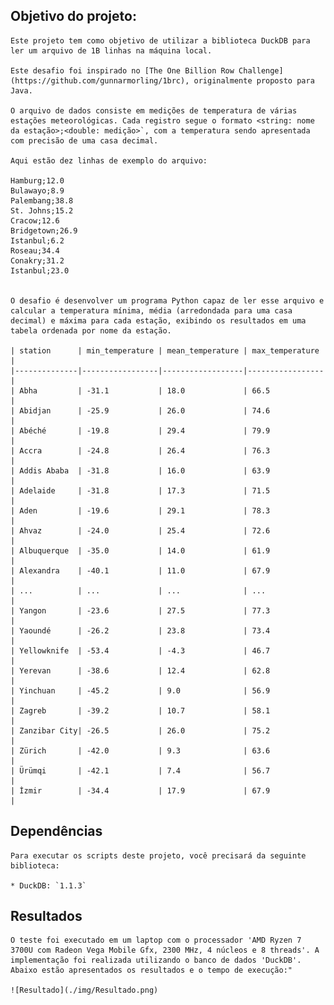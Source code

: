 ## Objetivo do projeto:

    Este projeto tem como objetivo de utilizar a biblioteca DuckDB para ler um arquivo de 1B linhas na máquina local.

    Este desafio foi inspirado no [The One Billion Row Challenge](https://github.com/gunnarmorling/1brc), originalmente proposto para Java.

    O arquivo de dados consiste em medições de temperatura de várias estações meteorológicas. Cada registro segue o formato <string: nome da estação>;<double: medição>`, com a temperatura sendo apresentada com precisão de uma casa decimal.

    Aqui estão dez linhas de exemplo do arquivo:

    Hamburg;12.0
    Bulawayo;8.9
    Palembang;38.8
    St. Johns;15.2
    Cracow;12.6
    Bridgetown;26.9
    Istanbul;6.2
    Roseau;34.4
    Conakry;31.2
    Istanbul;23.0


    O desafio é desenvolver um programa Python capaz de ler esse arquivo e calcular a temperatura mínima, média (arredondada para uma casa decimal) e máxima para cada estação, exibindo os resultados em uma tabela ordenada por nome da estação.

    | station      | min_temperature | mean_temperature | max_temperature |
    |--------------|-----------------|------------------|-----------------|
    | Abha         | -31.1           | 18.0             | 66.5            |
    | Abidjan      | -25.9           | 26.0             | 74.6            |
    | Abéché       | -19.8           | 29.4             | 79.9            |
    | Accra        | -24.8           | 26.4             | 76.3            |
    | Addis Ababa  | -31.8           | 16.0             | 63.9            |
    | Adelaide     | -31.8           | 17.3             | 71.5            |
    | Aden         | -19.6           | 29.1             | 78.3            |
    | Ahvaz        | -24.0           | 25.4             | 72.6            |
    | Albuquerque  | -35.0           | 14.0             | 61.9            |
    | Alexandra    | -40.1           | 11.0             | 67.9            |
    | ...          | ...             | ...              | ...             |
    | Yangon       | -23.6           | 27.5             | 77.3            |
    | Yaoundé      | -26.2           | 23.8             | 73.4            |
    | Yellowknife  | -53.4           | -4.3             | 46.7            |
    | Yerevan      | -38.6           | 12.4             | 62.8            |
    | Yinchuan     | -45.2           | 9.0              | 56.9            |
    | Zagreb       | -39.2           | 10.7             | 58.1            |
    | Zanzibar City| -26.5           | 26.0             | 75.2            |
    | Zürich       | -42.0           | 9.3              | 63.6            |
    | Ürümqi       | -42.1           | 7.4              | 56.7            |
    | İzmir        | -34.4           | 17.9             | 67.9            |


## Dependências

    Para executar os scripts deste projeto, você precisará da seguinte biblioteca:

    * DuckDB: `1.1.3`

## Resultados

    O teste foi executado em um laptop com o processador 'AMD Ryzen 7 3700U com Radeon Vega Mobile Gfx, 2300 MHz, 4 núcleos e 8 threads'. A implementação foi realizada utilizando o banco de dados 'DuckDB'. Abaixo estão apresentados os resultados e o tempo de execução:"

    ![Resultado](./img/Resultado.png)